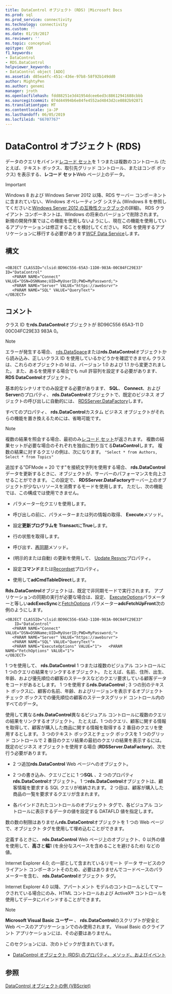 ```yaml
---
title: DataControl オブジェクト (RDS) |Microsoft Docs
ms.prod: sql
ms.prod_service: connectivity
ms.technology: connectivity
ms.custom: ''
ms.date: 01/19/2017
ms.reviewer: ''
ms.topic: conceptual
apitype: COM
f1_keywords:
- DataControl
- RDS.DataControl
helpviewer_keywords:
- DataControl object [ADO]
ms.assetid: d85ea4fc-451c-436e-97b8-58f92b149dd0
author: MightyPen
ms.author: genemi
manager: jroth
ms.openlocfilehash: fdd88251e3d41954dcee6ed3c88612941688cbbb
ms.sourcegitcommit: 074d44994b6e84fe4552ad4843d2ce0882b92871
ms.translationtype: MT
ms.contentlocale: ja-JP
ms.lasthandoff: 06/05/2019
ms.locfileid: "66707767"
---
```

# <a name="datacontrol-object-rds"></a>DataControl オブジェクト (RDS)
データのクエリをバインド[レコード セット](../../../ado/reference/ado-api/recordset-object-ado.md)を 1 つまたは複数のコントロール (たとえば、テキスト ボックス、取引先グリッド コントロール、またはコンボ ボックス) を表示する、**レコード セット**Web ページ上のデータ。  
  
> [!IMPORTANT]
>  Windows 8 および Windows Server 2012 以降、RDS サーバー コンポーネントに含まれていない、Windows オペレーティング システム (Windows 8 を参照してくださいと[Windows Server 2012 の互換性クックブック](https://www.microsoft.com/download/details.aspx?id=27416)の詳細)。 RDS クライアント コンポーネントは、Windows の将来のバージョンで削除されます。 新規の開発作業ではこの機能を使用しないようにし、現在この機能を使用しているアプリケーションは修正することを検討してください。 RDS を使用するアプリケーションに移行する必要があります[WCF Data Service](https://go.microsoft.com/fwlink/?LinkId=199565)します。  
  
## <a name="syntax"></a>構文  
  
```  
  
<OBJECT CLASSID="clsid:BD96C556-65A3-11D0-983A-00C04FC29E33" ID="DataControl"  
   <PARAM NAME="Connect" VALUE="DSN=DSNName;UID=MyUserID;PWD=MyPassword;">  
   <PARAM NAME="Server" VALUE="https://awebsrvr">  
   <PARAM NAME="SQL" VALUE="QueryText">  
</OBJECT>  
```  
  
## <a name="remarks"></a>コメント  
 クラス ID を**rds.DataControl**オブジェクトが BD96C556 65A3-11 D 00C04FC29E33 983A 0。  
  
> [!NOTE]
>  エラーが発生する場合、 [rds.DataSpace](../../../ado/reference/rds-api/dataspace-object-rds.md)または**rds.DataControl**オブジェクトから読み込み、正しいクラス ID を使用しているかどうかを確認できません クラスは、これらのオブジェクトの Id は、バージョン 1.0 および 1.1 から変更されました。 また、あるを使用する場合でも null 許容列を設定する必要があります、 **RDS DataControl**オブジェクト。  
  
 基本的なシナリオでのみ設定する必要があります、 **SQL**、 **Connect**、および**Server**のプロパティ、 **rds.DataControl**オブジェクトで、既定のビジネス オブジェクトの呼び出しに自動的には、 [RDSServer.DataFactory](../../../ado/reference/rds-api/datafactory-object-rdsserver.md)します。  
  
 すべてのプロパティ、 **rds.DataControl**カスタム ビジネス オブジェクトがそれらの機能を置き換えるためには、省略可能です。  
  
> [!NOTE]
>  複数の結果を照会する場合、最初のみ[レコード セット](../../../ado/reference/ado-api/recordset-object-ado.md)が返されます。 複数の結果セットが必要な場合のそれぞれを独自に割り当てる**DataControl**します。 複数の結果に対するクエリの例は、次になります。 `"Select * from Authors, Select * from Topics"`  
  
 追加する"DFMode = 20 です"を接続文字列を使用する場合、 **rds.DataControl**データを更新するときに、オブジェクトが、サーバーのパフォーマンスを向上させることができます。 この設定で、 **RDSServer.DataFactory**サーバー上のオブジェクトが少ないリソースを消費するモードを使用します。 ただし、次の機能では、この構成では使用できません。  
  
-   パラメーター化クエリを使用します。  
  
-   呼び出しの前に、パラメーターまたは列の情報の取得、 **Execute**メソッド。  
  
-   設定**更新プログラムを Transact**に**True**します。  
  
-   行の状態を取得します。  
  
-   呼び出す、[再同期](../../../ado/reference/ado-api/resync-method.md)メソッド。  
  
-   (明示的または自動) の更新を使用して、 [Update Resync](../../../ado/reference/ado-api/update-resync-property-dynamic-ado.md)プロパティ。  
  
-   設定**コマンド**または[Recordset](../../../ado/reference/rds-api/recordset-sourcerecordset-properties-rds.md)プロパティ。  
  
-   使用して**adCmdTableDirect**します。  
  
 **Rds.DataControl**オブジェクトは、既定で非同期モードで実行されます。 アプリケーションの同期の実行が必要な場合は、設定、 [ExecuteOptions](../../../ado/reference/rds-api/executeoptions-property-rds.md)パラメーターと等しい**adcExecSync**と[FetchOptions](../../../ado/reference/rds-api/fetchoptions-property-rds.md) パラメーター**adcFetchUpFront**次の例のようにします。  
  
```  
<OBJECT CLASSID="clsid:BD96C556-65A3-11D0-983A-00C04FC29E33"   
    ID="DataControl"  
   <PARAM NAME="Connect" VALUE="DSN=DSNName;UID=MyUserID;PWD=MyPassword;">  
   <PARAM NAME="Server" VALUE="https://awebsrvr">  
   <PARAM NAME="SQL" VALUE="QueryText">  
   <PARAM NAME="ExecuteOptions" VALUE="1">   <PARAM NAME="FetchOptions" VALUE="1">  
</OBJECT>  
```  
  
 1 つを使用して、 **rds.DataControl** 1 つまたは複数のビジュアル コントロールに 1 つのクエリの結果をリンクするオブジェクト。 たとえば、名前、住所、出生、年齢、および優先順位の顧客のステータスなどのクエリ要求している顧客データをコードがあるとします。 1 つを使用する**rds.DataControl** ; 3 つの別のテキスト ボックスに、顧客の名前、年齢、およびリージョンを表示するオブジェクトチェック ボックスでの優先順位の顧客のステータスグリッド コントロール内のすべてのデータ。  
  
 使用して異なる**rds.DataControl**異なるビジュアル コントロールに複数のクエリの結果をリンクするオブジェクト。 たとえば、1 つのクエリ、顧客に関する情報を取得して、顧客が購入した商品に関する情報を取得する 2 番目のクエリを使用するとします。 3 つのテキスト ボックスとチェック ボックスを 1 つのグリッド コントロールで 2 番目のクエリ結果の最初のクエリの結果を表示するには。 既定のビジネス オブジェクトを使用する場合 (**RDSServer.DataFactory**)、次を行う必要があります。  
  
-   2 つ追加**rds.DataControl** Web ページへのオブジェクト。  
  
-   2 つの書き込み、クエリごとに 1 つ**SQL** 、2 つのプロパティ**rds.DataControl**オブジェクト。 1 つ**rds.DataControl**オブジェクトは、顧客情報を要求する SQL クエリが格納されます。 2 つ目は、顧客が購入した商品の一覧を要求するクエリが含まれます。  
  
-   各バインドされたコントロールのオブジェクト タグで、各ビジュアル コントロールに表示するデータの値を設定する DATAFLD 値を指定します。  
  
 数の数の制限はありません**rds.DataControl**オブジェクトを 1 つの Web ページで、オブジェクト タグを使用して埋め込むことができます。  
  
 定義するときに、 **rds.DataControl** Web ページ上のオブジェクト、0 以外の値を使用して、**高さ**と**幅**1 (を余分なスペースを含めることを避けるため) などの値。  
  
 Internet Explorer 4.0; の一部として含まれているリモート データ サービスのクライアント コンポーネントそのため、必要はありませんでコードベースのパラメーターを含む、 **rds.DataControl**オブジェクト タグ。  
  
 Internet Explorer 4.0 以降、アパートメント モデルのコントロールとしてマークされている場合にのみ、HTML コントロールおよび ActiveX® コントロールを使用してデータにバインドすることができます。  
  
> [!NOTE]
>  **Microsoft Visual Basic ユーザー** 、 **rds.DataControl**のスクリプトが安全と Web ベースのアプリケーションでのみ使用されます。 Visual Basic のクライアント アプリケーションには、その必要はありません。  
  
 このセクションには、次のトピックが含まれています。  
  
-   [DataControl オブジェクト (RDS) のプロパティ、メソッド、およびイベント](../../../ado/reference/rds-api/datacontrol-object-rds-properties-methods-and-events.md)  
  
## <a name="see-also"></a>参照  
 [DataControl オブジェクトの例 (VBScript)](../../../ado/reference/rds-api/datacontrol-object-example-vbscript.md)






















